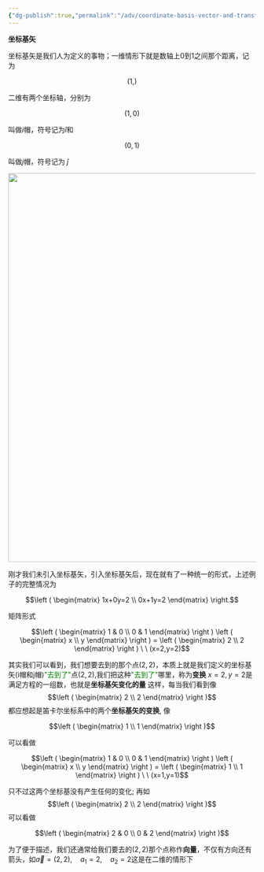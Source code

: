 ```yaml
---
{"dg-publish":true,"permalink":"/adv/coordinate-basis-vector-and-transformation/","title":"Coordinate basis vector and transformation","noteIcon":""}
---
```



**坐标基矢**

坐标基矢是我们人为定义的事物；一维情形下就是数轴上$0$到$1$之间那个距离，记为

$$(1,)$$

二维有两个坐标轴，分别为

$$(1,0)$$

叫做$i$帽，符号记为$\hat{i}$和

$$(0,1)$$

叫做$j$帽，符号记为 $\hat{j}$ 

<div align=center><img src="https://cdn.jsdelivr.net/gh/aaronmack/image-hosting@master/mathematics/手绘坐标基.2pvxzz9z2es0.webp" width="790"></div>

刚才我们未引入坐标基矢，引入坐标基矢后，现在就有了一种统一的形式，上述例子的完整情况为

$$\left ( \begin{matrix} 1x+0y=2 \\ 0x+1y=2 \end{matrix} \right.$$ 

矩阵形式

$$\left ( \begin{matrix} 1 & 0 \\ 0 & 1 \end{matrix} \right ) \left ( \begin{matrix} x \\ y \end{matrix} \right ) = \left ( \begin{matrix} 2 \\ 2 \end{matrix} \right ) \ \ (x=2,y=2)$$

其实我们可以看到，我们想要去到的那个点$(2,2)$，本质上就是我们定义的坐标基矢(i帽和j帽)<span style="color:green">"去到了"</span>点$(2,2)$,我们把这种<span style="color:green">"去到了"</span>哪里，称为**变换**
$x=2, y=2$是满足方程的一组数，也就是**坐标基矢变化的量** 这样，每当我们看到像
$$\left ( \begin{matrix} 2 \\ 2 \end{matrix} \right )$$
都应想起是笛卡尔坐标系中的两个**坐标基矢的变换**, 像

$$\left ( \begin{matrix} 1 \\ 1 \end{matrix} \right )$$

可以看做

$$\left ( \begin{matrix} 1 & 0 \\ 0 & 1 \end{matrix} \right ) \left ( \begin{matrix} x \\ y \end{matrix} \right ) = \left ( \begin{matrix} 1 \\ 1 \end{matrix} \right ) \ \ (x=1,y=1)$$

只不过这两个坐标基没有产生任何的变化; 再如
$$\left ( \begin{matrix} 2 \\ 2 \end{matrix} \right )$$
可以看做

$$\left ( \begin{matrix} 2 & 0 \\ 0 & 2 \end{matrix} \right )$$

为了便于描述，我们还通常给我们要去的$(2,2)$那个点称作**向量**，不仅有方向还有箭头，如$\vec{a}=(2,2),\quad a_1=2, \quad a_2=2$这是在二维的情形下
